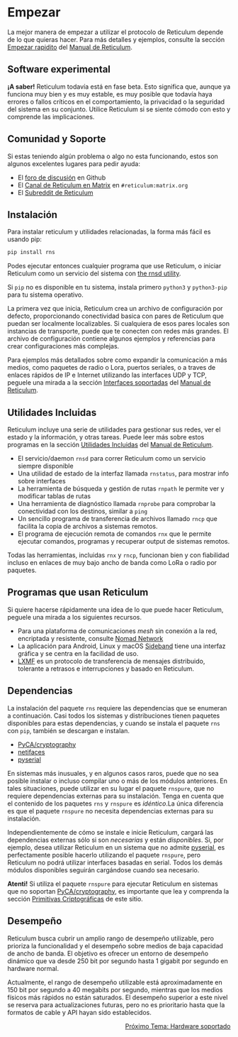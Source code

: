 # Empezar
La mejor manera de empezar a utilizar el protocolo de Reticulum depende de lo que
quieras hacer. Para más detalles y ejemplos, consulte la sección [Empezar rapidito](manual/gettingstartedfast.html) del [Manual de Reticulum](manual/index.html).

## Software experimental
**¡A saber!** Reticulum todavía está en fase beta. Esto significa que, aunque ya funciona muy bien y es muy estable, es muy
posible que todavía haya errores o fallos críticos en el comportamiento, la privacidad o la seguridad del sistema en su conjunto.
Utilice Reticulum si se siente cómodo con esto y comprende las implicaciones.

## Comunidad y Soporte

Si estas teniendo algún problema o algo no esta funcionando, estos son algunos excelentes lugares para pedir ayuda:

- El [foro de discusión](https://github.com/markqvist/Reticulum/discussions) en Github
- El [Canal de Reticulum en Matrix](https://matrix.to/#/#reticulum:matrix.org) en `#reticulum:matrix.org`
- El [Subreddit de Reticulum](https://reddit.com/r/reticulum)

## Instalación
Para instalar reticulum y utilidades relacionadas, la forma más fácil es usando pip:

```bash
pip install rns
```

Podes ejecutar entonces cualquier programa que use Reticulum, o iniciar Reticulum como un servicio del sistema con [the rnsd utility](manual/using.html#the-rnsd-utility).

Si `pip` no es disponible en tu sistema, instala primero `python3` y `python3-pip` para tu sistema operativo.

La primera vez que inicia, Reticulum crea un archivo de configuración por defecto, proporcionando conectividad basica con pares
de Reticulum que puedan ser localmente localizables. Si cualquiera de esos pares locales son instancias de transporte, puede que
te conecten con redes más grandes. El archivo de configuración contiene algunos ejemplos y referencias para crear configuraciones
más complejas.

Para ejemplos más detallados sobre como expandir la comunicación a más medios, como paquetes de radio o Lora, puertos seriales,
o a traves de enlaces rápidos de IP e Internet utilizando las interfaces UDP y TCP, peguele una mirada a la sección
[Interfaces soportadas](manual/interfaces.html) del [Manual de Reticulum](manual/index.html).

## Utilidades Incluidas

Reticulum incluye una serie de utilidades para gestionar sus redes, ver el estado y la información, y otras tareas. Puede leer
más sobre estos programas en la sección [Utilidades Incluidas](manual/using.html#utilidades-incluidas) del [Manual de Reticulum](manual/index.html).

- El servicio/daemon `rnsd` para correr Reticulum como un servicio siempre disponible
- Una utilidad de estado de la interfaz llamada `rnstatus`, para mostrar info sobre interfaces
- La herramienta de búsqueda y gestión de rutas `rnpath` le permite ver y modificar tablas de rutas
- Una herramienta de diagnóstico llamada `rnprobe` para comprobar la conectividad con los destinos, similar a `ping`
- Un sencillo programa de transferencia de archivos llamado `rncp` que facilita la copia de archivos a sistemas remotos.
- El programa de ejecución remota de comandos `rnx` que le permite ejecutar comandos, programas y recuperar output de sistemas remotos.

Todas las herramientas, incluidas `rnx` y `rncp`, funcionan bien y con fiabilidad incluso en enlaces de muy bajo ancho de banda como LoRa o radio por paquetes.

## Programas que usan Reticulum
Si quiere hacerse rápidamente una idea de lo que puede hacer Reticulum, peguele una mirada a los siguientes recursos.

- Para una plataforma de comunicaciones *mesh* sin conexión a la red, encriptada y resistente, consulte [Nomad Network](https://github.com/markqvist/NomadNet)
- La aplicación para Android, Linux y macOS [Sideband](https://github.com/markqvist/sideband) tiene una interfaz gráfica y se centra en la facilidad de uso.
- [LXMF](https://github.com/markqvist/lxmf) es un protocolo de transferencia de mensajes distribuido, tolerante a retrasos e interrupciones y basado en Reticulum.

## Dependencias

La instalación del paquete `rns` requiere las dependencias que se enumeran a continuación. Casi todos los sistemas y distribuciones tienen paquetes disponibles para estas dependencias, y cuando se instala el paquete `rns` con `pip`, también se descargan e instalan.

- [PyCA/cryptography](https://github.com/pyca/cryptography)
- [netifaces](https://github.com/al45tair/netifaces)
- [pyserial](https://github.com/pyserial/pyserial)

En sistemas más inusuales, y en algunos casos raros, puede que no sea posible instalar o incluso compilar uno o más de los módulos anteriores. En tales situaciones, puede utilizar en su lugar el paquete `rnspure`, que no requiere dependencias externas para su instalación. Tenga en cuenta que el contenido de los paquetes `rns` y `rnspure` es *idéntico*.La única diferencia es que el paquete `rnspure` no necesita dependencias externas para su instalación.

Independientemente de cómo se instale e inicie Reticulum, cargará las dependencias externas sólo si son *necesarias* y están *disponibles*. Si, por ejemplo, desea utilizar Reticulum en un sistema que no admite [pyserial](https://github.com/pyserial/pyserial), es perfectamente posible hacerlo utilizando el paquete `rnspure`, pero Reticulum no podrá utilizar interfaces basadas en serial. Todos los demás módulos disponibles seguirán cargándose cuando sea necesario.

**Atenti!** Si utiliza el paquete `rnspure` para ejecutar Reticulum en sistemas que no soportan [PyCA/cryptography](https://github.com/pyca/cryptography), es importante que lea y comprenda la sección [Primitivas Criptográficas](crypto_es.html) de este sitio.

 ## Desempeño
Reticulum busca cubrir un amplio rango de desempeño utilizable, pero prioriza la funcionalidad y el desempeño sobre medios de baja capacidad de ancho de banda. El objetivo es ofrecer un entorno de desempeño dinámico que va desde 250 bit por segundo hasta 1 gigabit por segundo en hardware normal.

Actualmente, el rango de desempeño utilizable está aproximadamente en 150 bit por segundo a 40 megabits por segundo, mientras que los medios físicos más rápidos no están saturados. El desempeño superior a este nivel se reserva para actualizaciones futuras, pero no es prioritario hasta que la formatos de cable y API hayan sido establecidos.

<p align="right"><a href="hardware_es.html">Próximo Tema: Hardware soportado</a></p>
